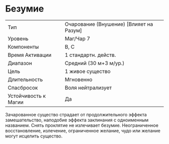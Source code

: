 
# Безумие

| | |
|---|---|
|Тип|Очарование (Внушение) [Влияет на Разум]|
|Уровень| Маг/Чар 7|
|Компоненты| В, С|
|Время Активации| 1 стандартн. действ.|
|Диапазон| Средний (30 м+3 м/ур.)|
|Цель| 1 живое существо|
|Длительность| Мгновенно|
|Спасбросок| Воля нейтрализует|
|Устойчивость к Магии| Да|

Зачарованное существо страдает от продолжительного эффекта замешательство, наподобие эффекта заклинания с одноименным названием. Снять проклятие не излечивает безумие. Неограниченное восстановление, излечение, ограниченное желание, чудо или желание могут исцелить существо.